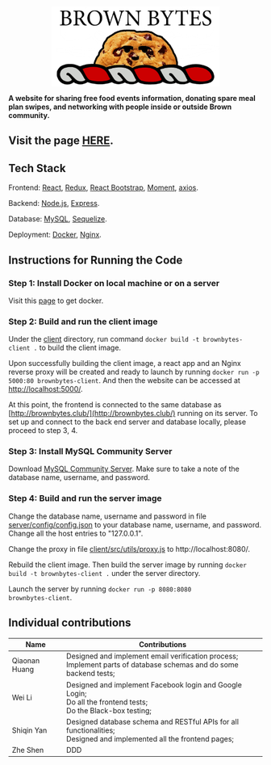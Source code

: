 <p align="center"><img src="/client/public/brownbytes-logo.png" align="center" width="333" height="159" align="center" /></p>

**A website for sharing free food events information, donating spare meal plan swipes, and networking with people inside or outside Brown community.**

## Visit the page [HERE](http://brownbytes.club/).

## Tech Stack

Frontend: [React](https://reactjs.org/), [Redux](https://redux.js.org/), [React Bootstrap](https://react-bootstrap.netlify.app/), [Moment](https://momentjs.com/),
[axios](https://www.npmjs.com/package/axios).

Backend: [Node.js](https://nodejs.org/en/), [Express](https://expressjs.com/).

Database: [MySQL](https://www.mysql.com/), [Sequelize](https://sequelize.org/).

Deployment: [Docker](https://www.docker.com/), [Nginx](https://www.nginx.com/).

## Instructions for Running the Code

### Step 1: Install Docker on local machine or on a server

Visit this [page](https://docs.docker.com/get-docker/) to get docker.

### Step 2: Build and run the client image

Under the [client](https://github.com/player-eric/BrownBytes/tree/main/client) directory, run command <code>docker build -t brownbytes-client .</code> to build the client image.

Upon successfully building the client image, a react app and an Nginx reverse proxy will be created and ready to launch by running <code>docker run -p 5000:80 brownbytes-client</code>. And then the website can be accessed at [http://localhost:5000/](http://localhost:5000/).

At this point, the frontend is connected to the same database as [http://brownbytes.club/](http://brownbytes.club/) running on its server. To set up and connect to the back end server and database locally, please proceed to step 3, 4.

### Step 3: Install MySQL Community Server

Download [MySQL Community Server](https://dev.mysql.com/downloads/mysql/). Make sure to take a note of the database name, username, and password.

### Step 4: Build and run the server image

Change the database name, username and password in file [server/config/config.json](https://github.com/player-eric/BrownBytes/blob/deploy/server/config/config.json) to your database name, username, and password. Change all the host entries to "127.0.0.1".

Change the proxy in file [client/src/utils/proxy.js](https://github.com/player-eric/BrownBytes/blob/deploy/client/src/utils/proxy.js) to http://localhost:8080/.

Rebuild the client image. Then build the server image by running <code>docker build -t brownbytes-client .</code> under the server directory.

Launch the server by running <code>docker run -p 8080:8080 brownbytes-client</code>.

## Individual contributions

| Name  | Contributions |
| ------------- | ------------- |
| Qiaonan Huang  | Designed and implement email verification process; <br /> Implement parts of database schemas and do some backend tests; |
| Wei Li  | Designed and implement Facebook login and Google Login; <br /> Do all the frontend tests; <br /> Do the Black-box testing; |
| Shiqin Yan | Designed database schema and RESTful APIs for all functionalities; <br /> Designed and implemented all the frontend pages;  |
| Zhe Shen | DDD |
